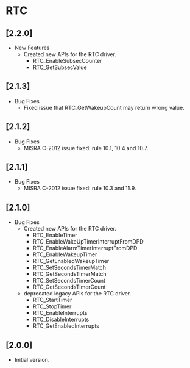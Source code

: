 # RTC

## [2.2.0]

- New Features
  - Created new APIs for the RTC driver.
    - RTC_EnableSubsecCounter
    - RTC_GetSubsecValue

## [2.1.3]

- Bug Fixes
  - Fixed issue that RTC_GetWakeupCount may return wrong value.

## [2.1.2]

- Bug Fixes
  - MISRA C-2012 issue fixed: rule 10.1, 10.4 and 10.7.

## [2.1.1]

- Bug Fixes
  - MISRA C-2012 issue fixed: rule 10.3 and 11.9.

## [2.1.0]

- Bug Fixes
  - Created new APIs for the RTC driver.
    - RTC_EnableTimer
    - RTC_EnableWakeUpTimerInterruptFromDPD
    - RTC_EnableAlarmTimerInterruptFromDPD
    - RTC_EnableWakeupTimer
    - RTC_GetEnabledWakeupTimer
    - RTC_SetSecondsTimerMatch
    - RTC_GetSecondsTimerMatch
    - RTC_SetSecondsTimerCount
    - RTC_GetSecondsTimerCount
  - deprecated legacy APIs for the RTC driver.
    - RTC_StartTimer
    - RTC_StopTimer
    - RTC_EnableInterrupts
    - RTC_DisableInterrupts
    - RTC_GetEnabledInterrupts

## [2.0.0]

- Initial version.
